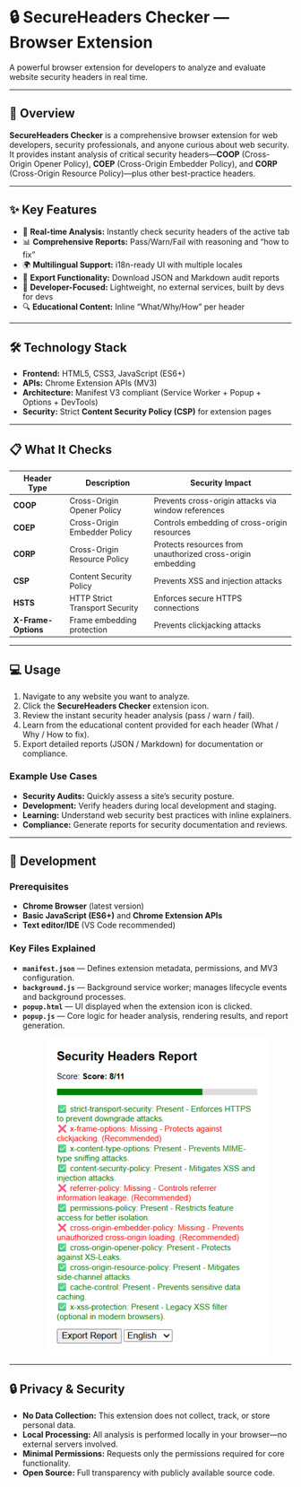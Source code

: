 # 🔒 SecureHeaders Checker — Browser Extension



A powerful browser extension for developers to analyze and evaluate website security headers in real time.

---

## 🌟 Overview

**SecureHeaders Checker** is a comprehensive browser extension for web developers, security professionals, and anyone curious about web security. It provides instant analysis of critical security headers—**COOP** (Cross-Origin Opener Policy), **COEP** (Cross-Origin Embedder Policy), and **CORP** (Cross-Origin Resource Policy)—plus other best-practice headers.



---

## ✨ Key Features

- 🚀 **Real-time Analysis:** Instantly check security headers of the active tab  
- 📊 **Comprehensive Reports:** Pass/Warn/Fail with reasoning and “how to fix”  
- 🌍 **Multilingual Support:** i18n-ready UI with multiple locales  
- 📄 **Export Functionality:** Download JSON and Markdown audit reports  
- 🎯 **Developer-Focused:** Lightweight, no external services, built by devs for devs  
- 🔍 **Educational Content:** Inline “What/Why/How” per header

---

## 🛠️ Technology Stack

- **Frontend:** HTML5, CSS3, JavaScript (ES6+)
- **APIs:** Chrome Extension APIs (MV3)
- **Architecture:** Manifest V3 compliant (Service Worker + Popup + Options + DevTools)
- **Security:** Strict **Content Security Policy (CSP)** for extension pages

---

## 📋 What It Checks

| Header Type          | Description                           | Security Impact                                              |
|----------------------|---------------------------------------|--------------------------------------------------------------|
| **COOP**             | Cross-Origin Opener Policy            | Prevents cross-origin attacks via window references          |
| **COEP**             | Cross-Origin Embedder Policy          | Controls embedding of cross-origin resources                 |
| **CORP**             | Cross-Origin Resource Policy          | Protects resources from unauthorized cross-origin embedding  |
| **CSP**              | Content Security Policy               | Prevents XSS and injection attacks                           |
| **HSTS**             | HTTP Strict Transport Security        | Enforces secure HTTPS connections                            |
| **X-Frame-Options**  | Frame embedding protection            | Prevents clickjacking attacks                                |

---
## 💻 Usage

1. Navigate to any website you want to analyze.
2. Click the **SecureHeaders Checker** extension icon.
3. Review the instant security header analysis (pass / warn / fail).
4. Learn from the educational content provided for each header (What / Why / How to fix).
5. Export detailed reports (JSON / Markdown) for documentation or compliance.

### Example Use Cases
- **Security Audits:** Quickly assess a site’s security posture.
- **Development:** Verify headers during local development and staging.
- **Learning:** Understand web security best practices with inline explainers.
- **Compliance:** Generate reports for security documentation and reviews.

---


## 🔧 Development

### Prerequisites
- **Chrome Browser** (latest version)
- **Basic JavaScript (ES6+)** and **Chrome Extension APIs**
- **Text editor/IDE** (VS Code recommended)

### Key Files Explained
- **`manifest.json`** — Defines extension metadata, permissions, and MV3 configuration.
- **`background.js`** — Background service worker; manages lifecycle events and background processes.
- **`popup.html`** — UI displayed when the extension icon is clicked.
- **`popup.js`** — Core logic for header analysis, rendering results, and report generation.
  <p align="center">
  <img src="secure-headers-checker/Screenshot 2025-10-05 151827.png" alt="SecureHeaders Checker — Popup UI" width="400"> 
  </p>
  
---
## 🔒 Privacy & Security

- **No Data Collection:** This extension does not collect, track, or store personal data.
- **Local Processing:** All analysis is performed locally in your browser—no external servers involved.
- **Minimal Permissions:** Requests only the permissions required for core functionality.
- **Open Source:** Full transparency with publicly available source code.
